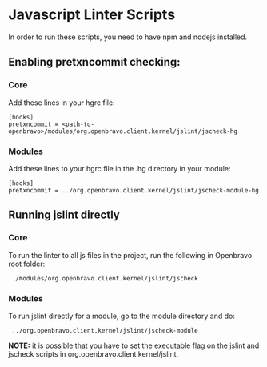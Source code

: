 # Javascript Linter Scripts

In order to run these scripts, you need to have npm and nodejs installed.

## Enabling pretxncommit checking:
### Core
Add these lines in your hgrc file:
```
[hooks]
pretxncommit = <path-to-openbravo>/modules/org.openbravo.client.kernel/jslint/jscheck-hg
```

### Modules
Add these lines to your hgrc file in the .hg directory in your module:

```
[hooks]
pretxncommit = ../org.openbravo.client.kernel/jslint/jscheck-module-hg
```

## Running jslint directly

### Core
To run the linter to all js files in the project, run the following in Openbravo root folder:
```
 ./modules/org.openbravo.client.kernel/jslint/jscheck
```

### Modules
To run jslint directly for a module, go to the module directory and do:

```
 ../org.openbravo.client.kernel/jslint/jscheck-module
``` 

**NOTE:**
 it is possible that you have to set the executable flag on the jslint and jscheck scripts in org.openbravo.client.kernel/jslint.

